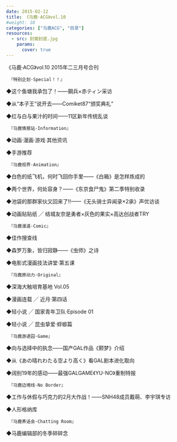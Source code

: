 ```yaml
---
date: 2015-02-12
title: 《马鹿·ACG》vol.10
#weight: 10
categories: ["马鹿ACG", "目录"]
resources:
  - src: 封面封底.jpg
    params:
      cover: true
---
```


《马鹿·ACG》vol.10 2015年二三月号合刊

     『特别企划·Special！！』          

◆这个鱼塘我承包了！——鋼兵×赤ティン采访  

◆从“本子王”说开去——Comiket87“颁奖典礼”

◆红与白与果汁的时间——11区新年传统乱谈 

     『马鹿情报站·Information』      

◆动画·漫画·游戏·其他资讯

◆手游推荐

     『马鹿视界·Animation』           

◆白色的纸飞机，何时飞回你手里——《白箱》是怎样炼成的

◆两个世界，何处容身？——《东京食尸鬼》第二季特别收录

◆池袋的那群家伙又回来了!!——《无头骑士异闻录×2承》声优访谈

◆动画贴贴纸 ╱ 结城友奈是勇者×灰色的果实×高达创战者TRY

     『马鹿漫道·Comic』                 

◆佳作搜查线

◆森罗万象，皆归寂静——《虫师》之诗 

◆电影式漫画技法讲堂·第五课

     『马鹿原动力·Original』            

◆深海大触培育基地 Vol.05

◆漫画连载 ╱ 近月·第四话

◆轻小说 ╱ 国家青年卫队·Episode 01 

◆轻小说 ╱ 昆虫挚爱·蜉蝣篇

     『马鹿游递园·Game』              

◆向与选择中的执念——国产GAL作品《颢梦》介绍

◆从《あの晴れわたる空より高く》看GAL剧本进化取向

◆阔别19年的感动——最强GALGAME《YU-NO》重制特报

     『马鹿边境线·No Border』         

◆工作与休假与巧克力的2月大作战！——SNH48成员戴萌、李宇琪专访 

◆人形格纳库

     『马鹿茶话会·Chatting Room』  

◆马鹿编辑部的冬季碎碎念

